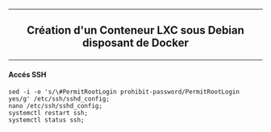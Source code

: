 --------------------------------------------------------------------------------------------------------------------------------------------
## <p align='center'> Création d'un Conteneur LXC sous Debian disposant de Docker </p>
--------------------------------------------------------------------------------------------------------------------------------------------

#### Accés SSH
```
sed -i -e 's/\#PermitRootLogin prohibit-password/PermitRootLogin yes/g' /etc/ssh/sshd_config;
nano /etc/ssh/sshd_config;
systemctl restart ssh;
systemctl status ssh;
```

